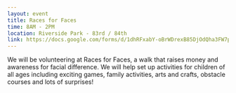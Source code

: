 ```yaml
---
layout: event
title: Races for Faces
time: 8AM - 2PM
location: Riverside Park - 83rd / 84th
link: https://docs.google.com/forms/d/1dhRFxabY-oBrWDrexB85DjOdQha3FW7prOURHwk8MyE
---
```

We will be volunteering at Races for Faces, a walk that raises money and awareness for facial difference. We will help set up activities for children of all ages including exciting games, family activities, arts and crafts, obstacle courses and lots of surprises!
